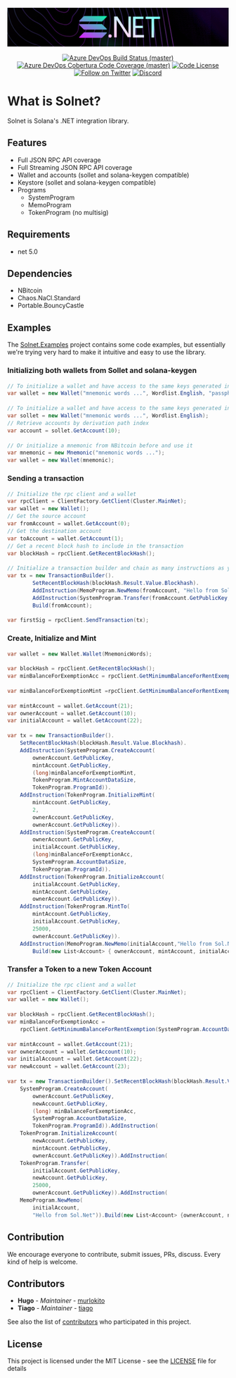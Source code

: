 ![solnet](docs/assets/solnet-horizontal.png)

<p align="center">
    <a href="https://dev.azure.com/bmresearch/solnet/_build/latest?definitionId=2&branchName=refs%2Fpull%2F7%2Fmerge">
        <img src="https://img.shields.io/azure-devops/build/bmresearch/solnet/2/master?style=flat-square"
            alt="Azure DevOps Build Status (master)" ></a>
    <a href="https://img.shields.io/azure-devops/coverage/bmresearch/solnet/2/master">
        <img src="https://img.shields.io/azure-devops/coverage/bmresearch/solnet/2/master?style=flat-square"
            alt="Azure DevOps Cobertura Code Coverage (master)"></a>
    <a href="">
        <img src="https://img.shields.io/github/license/bmresearch/solnet?style=flat-square"
            alt="Code License"></a>
    <br>
    <a href="https://twitter.com/intent/follow?screen_name=blockmountainio">
        <img src="https://img.shields.io/twitter/follow/blockmountainio?style=flat-square&logo=twitter"
            alt="Follow on Twitter"></a>
    <a href="https://discord.gg/YHMbpuS3Tx">
       <img alt="Discord" src="https://img.shields.io/discord/849407317761064961?style=flat-square"
            alt="Join the discussion!"></a>
</p>

# What is Solnet?

Solnet is Solana's .NET integration library.

## Features
- Full JSON RPC API coverage
- Full Streaming JSON RPC API coverage
- Wallet and accounts (sollet and solana-keygen compatible)
- Keystore (sollet and solana-keygen compatible)
- Programs
    - SystemProgram
    - MemoProgram
    - TokenProgram (no multisig)

## Requirements
- net 5.0

## Dependencies
- NBitcoin
- Chaos.NaCl.Standard
- Portable.BouncyCastle

## Examples

The [Solnet.Examples](https://github.com/bmresearch/Solnet/src/Solnet.Examples/) project contains some code examples, but essentially we're trying very hard to
make it intuitive and easy to use the library.

### Initializing both wallets from Sollet and solana-keygen

```c#
// To initialize a wallet and have access to the same keys generated in solana-keygen
var wallet = new Wallet("mnemonic words ...", Wordlist.English, "passphrase");

// To initialize a wallet and have access to the same keys generated in sollet
var sollet = new Wallet("mnemonic words ...", Wordlist.English);
// Retrieve accounts by derivation path index
var account = sollet.GetAccount(10);

// Or initialize a mnemonic from NBitcoin before and use it
var mnemonic = new Mnemonic("mnemonic words ...");
var wallet = new Wallet(mnemonic);

``` 

### Sending a transaction

```c#
// Initialize the rpc client and a wallet
var rpcClient = ClientFactory.GetClient(Cluster.MainNet);
var wallet = new Wallet();
// Get the source account
var fromAccount = wallet.GetAccount(0);
// Get the destination account
var toAccount = wallet.GetAccount(1);
// Get a recent block hash to include in the transaction
var blockHash = rpcClient.GetRecentBlockHash();

// Initialize a transaction builder and chain as many instructions as you want before building the message
var tx = new TransactionBuilder().
        SetRecentBlockHash(blockHash.Result.Value.Blockhash).
        AddInstruction(MemoProgram.NewMemo(fromAccount, "Hello from Sol.Net :)")).
        AddInstruction(SystemProgram.Transfer(fromAccount.GetPublicKey, toAccount.GetPublicKey, 100000)).
        Build(fromAccount);

var firstSig = rpcClient.SendTransaction(tx);
```

### Create, Initialize and Mint

```c#
var wallet = new Wallet.Wallet(MnemonicWords);

var blockHash = rpcClient.GetRecentBlockHash();
var minBalanceForExemptionAcc = rpcClient.GetMinimumBalanceForRentExemption(SystemProgram.AccountDataSize).Result;

var minBalanceForExemptionMint =rpcClient.GetMinimumBalanceForRentExemption(TokenProgram.MintAccountDataSize).Result;

var mintAccount = wallet.GetAccount(21);
var ownerAccount = wallet.GetAccount(10);
var initialAccount = wallet.GetAccount(22);

var tx = new TransactionBuilder().
    SetRecentBlockHash(blockHash.Result.Value.Blockhash).
    AddInstruction(SystemProgram.CreateAccount(
        ownerAccount.GetPublicKey,
        mintAccount.GetPublicKey,
        (long)minBalanceForExemptionMint,
        TokenProgram.MintAccountDataSize,
        TokenProgram.ProgramId)).
    AddInstruction(TokenProgram.InitializeMint(
        mintAccount.GetPublicKey,
        2,
        ownerAccount.GetPublicKey,
        ownerAccount.GetPublicKey)).
    AddInstruction(SystemProgram.CreateAccount(
        ownerAccount.GetPublicKey,
        initialAccount.GetPublicKey,
        (long)minBalanceForExemptionAcc,
        SystemProgram.AccountDataSize,
        TokenProgram.ProgramId)).
    AddInstruction(TokenProgram.InitializeAccount(
        initialAccount.GetPublicKey,
        mintAccount.GetPublicKey,
        ownerAccount.GetPublicKey)).
    AddInstruction(TokenProgram.MintTo(
        mintAccount.GetPublicKey,
        initialAccount.GetPublicKey,
        25000,
        ownerAccount.GetPublicKey)).
    AddInstruction(MemoProgram.NewMemo(initialAccount,"Hello from Sol.Net")).
        Build(new List<Account> { ownerAccount, mintAccount, initialAccount });
```

### Transfer a Token to a new Token Account

```c#
// Initialize the rpc client and a wallet
var rpcClient = ClientFactory.GetClient(Cluster.MainNet);
var wallet = new Wallet();

var blockHash = rpcClient.GetRecentBlockHash();
var minBalanceForExemptionAcc =
    rpcClient.GetMinimumBalanceForRentExemption(SystemProgram.AccountDataSize).Result;

var mintAccount = wallet.GetAccount(21);
var ownerAccount = wallet.GetAccount(10);
var initialAccount = wallet.GetAccount(22);
var newAccount = wallet.GetAccount(23);

var tx = new TransactionBuilder().SetRecentBlockHash(blockHash.Result.Value.Blockhash).AddInstruction(
    SystemProgram.CreateAccount(
        ownerAccount.GetPublicKey,
        newAccount.GetPublicKey,
        (long) minBalanceForExemptionAcc,
        SystemProgram.AccountDataSize,
        TokenProgram.ProgramId)).AddInstruction(
    TokenProgram.InitializeAccount(
        newAccount.GetPublicKey,
        mintAccount.GetPublicKey,
        ownerAccount.GetPublicKey)).AddInstruction(
    TokenProgram.Transfer(
        initialAccount.GetPublicKey,
        newAccount.GetPublicKey,
        25000,
        ownerAccount.GetPublicKey)).AddInstruction(
    MemoProgram.NewMemo(
        initialAccount,
        "Hello from Sol.Net")).Build(new List<Account> {ownerAccount, newAccount});
```


## Contribution

We encourage everyone to contribute, submit issues, PRs, discuss. Every kind of help is welcome.

## Contributors

* **Hugo** - *Maintainer* - [murlokito](https://github.com/murlokito)
* **Tiago** - *Maintainer* - [tiago](https://github.com/tiago18c)

See also the list of [contributors](https://github.com/bmresearch/Solnet/contributors) who participated in this project.

## License

This project is licensed under the MIT License - see the [LICENSE](https://github.com/bmresearch/Solnet/LICENSE) file for details
